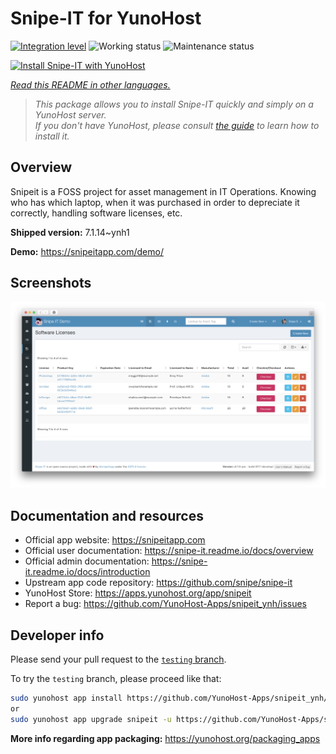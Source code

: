 <!--
N.B.: This README was automatically generated by <https://github.com/YunoHost/apps/tree/master/tools/readme_generator>
It shall NOT be edited by hand.
-->

# Snipe-IT for YunoHost

[![Integration level](https://dash.yunohost.org/integration/snipeit.svg)](https://ci-apps.yunohost.org/ci/apps/snipeit/) ![Working status](https://ci-apps.yunohost.org/ci/badges/snipeit.status.svg) ![Maintenance status](https://ci-apps.yunohost.org/ci/badges/snipeit.maintain.svg)

[![Install Snipe-IT with YunoHost](https://install-app.yunohost.org/install-with-yunohost.svg)](https://install-app.yunohost.org/?app=snipeit)

*[Read this README in other languages.](./ALL_README.md)*

> *This package allows you to install Snipe-IT quickly and simply on a YunoHost server.*  
> *If you don't have YunoHost, please consult [the guide](https://yunohost.org/install) to learn how to install it.*

## Overview

Snipeit is a FOSS project for asset management in IT Operations. Knowing who has which laptop, when it was purchased in order to depreciate it correctly, handling software licenses, etc.

**Shipped version:** 7.1.14~ynh1

**Demo:** <https://snipeitapp.com/demo/>

## Screenshots

![Screenshot of Snipe-IT](./doc/screenshots/screenshot.png)

## Documentation and resources

- Official app website: <https://snipeitapp.com>
- Official user documentation: <https://snipe-it.readme.io/docs/overview>
- Official admin documentation: <https://snipe-it.readme.io/docs/introduction>
- Upstream app code repository: <https://github.com/snipe/snipe-it>
- YunoHost Store: <https://apps.yunohost.org/app/snipeit>
- Report a bug: <https://github.com/YunoHost-Apps/snipeit_ynh/issues>

## Developer info

Please send your pull request to the [`testing` branch](https://github.com/YunoHost-Apps/snipeit_ynh/tree/testing).

To try the `testing` branch, please proceed like that:

```bash
sudo yunohost app install https://github.com/YunoHost-Apps/snipeit_ynh/tree/testing --debug
or
sudo yunohost app upgrade snipeit -u https://github.com/YunoHost-Apps/snipeit_ynh/tree/testing --debug
```

**More info regarding app packaging:** <https://yunohost.org/packaging_apps>
